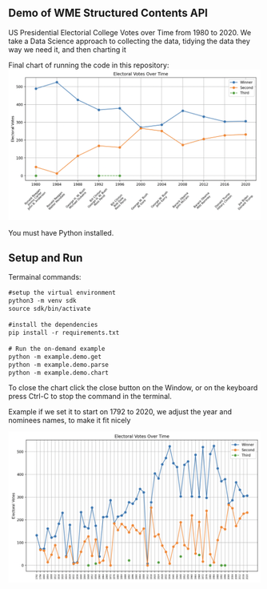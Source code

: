 ## Demo of WME Structured Contents API

US Presidential Electorial College Votes over Time from 1980 to 2020.  We take a Data Science approach to collecting the data, tidying the data they way we need it, and then charting it

Final chart of running the code in this repository:
![US Presidential Electorial College Votes over Time from 1980 to 2020](image.png)

You must have Python installed.

## Setup and Run

Termainal commands:
```
#setup the virtual environment
python3 -m venv sdk
source sdk/bin/activate

#install the dependencies
pip install -r requirements.txt

# Run the on-demand example
python -m example.demo.get
python -m example.demo.parse
python -m example.demo.chart
```
To close the chart click the close button on the Window, or on the keyboard press Ctrl-C to stop the command in the terminal.

Example if we set it to start on 1792 to 2020, we adjust the year and nominees names, to make it fit nicely

![alt text](image-1.png)
